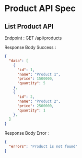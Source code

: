 # Product API Spec

## List Product API

Endpoint : GET /api/products

Response Body Success :

```json
{
  "data": [
    {
      "id": 1,
      "name": "Product 1",
      "price": 1500000,
      "quantity": 5
    },
    {
      "id": 2,
      "name": "Product 2",
      "price": 2500000,
      "quantity": 1
    },
  ]
}
```

Response Body Error :

```json
{
  "errors": "Product is not found"
}
```
